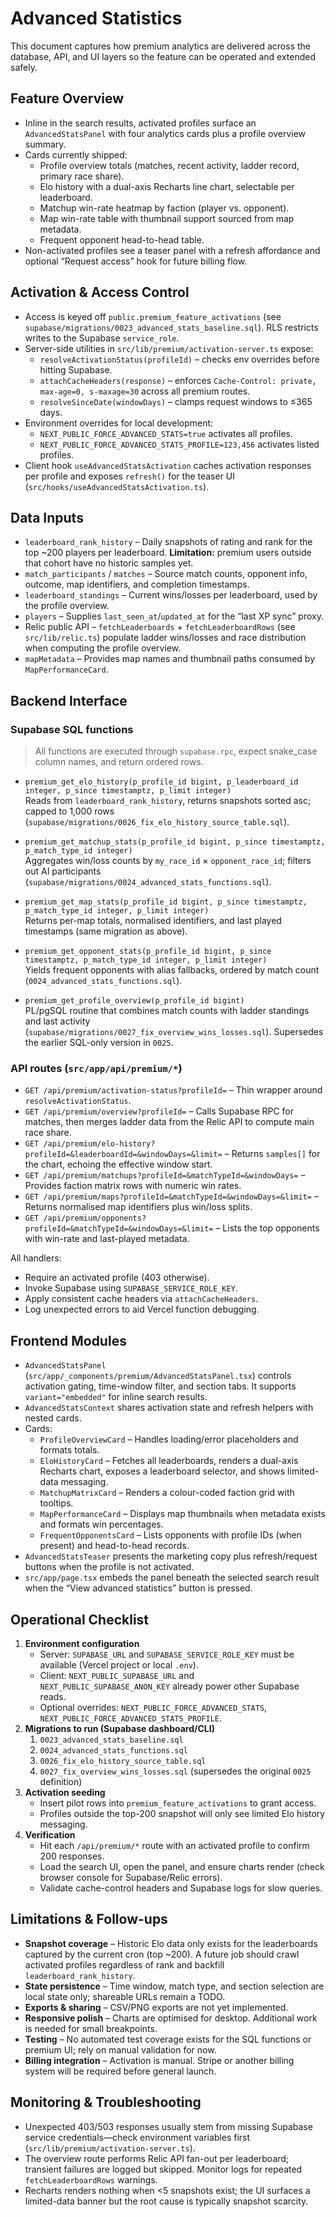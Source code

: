 # Advanced Statistics

This document captures how premium analytics are delivered across the database, API, and UI layers so the feature can be operated and extended safely.

## Feature Overview
- Inline in the search results, activated profiles surface an `AdvancedStatsPanel` with four analytics cards plus a profile overview summary.
- Cards currently shipped:
  - Profile overview totals (matches, recent activity, ladder record, primary race share).
  - Elo history with a dual-axis Recharts line chart, selectable per leaderboard.
  - Matchup win-rate heatmap by faction (player vs. opponent).
  - Map win-rate table with thumbnail support sourced from map metadata.
  - Frequent opponent head-to-head table.
- Non-activated profiles see a teaser panel with a refresh affordance and optional “Request access” hook for future billing flow.

## Activation & Access Control
- Access is keyed off `public.premium_feature_activations` (see `supabase/migrations/0023_advanced_stats_baseline.sql`). RLS restricts writes to the Supabase `service_role`.
- Server-side utilities in `src/lib/premium/activation-server.ts` expose:
  - `resolveActivationStatus(profileId)` – checks env overrides before hitting Supabase.
  - `attachCacheHeaders(response)` – enforces `Cache-Control: private, max-age=0, s-maxage=30` across all premium routes.
  - `resolveSinceDate(windowDays)` – clamps request windows to ≤365 days.
- Environment overrides for local development:
  - `NEXT_PUBLIC_FORCE_ADVANCED_STATS=true` activates all profiles.
  - `NEXT_PUBLIC_FORCE_ADVANCED_STATS_PROFILE=123,456` activates listed profiles.
- Client hook `useAdvancedStatsActivation` caches activation responses per profile and exposes `refresh()` for the teaser UI (`src/hooks/useAdvancedStatsActivation.ts`).

## Data Inputs
- `leaderboard_rank_history` – Daily snapshots of rating and rank for the top ~200 players per leaderboard. **Limitation:** premium users outside that cohort have no historic samples yet.
- `match_participants` / `matches` – Source match counts, opponent info, outcome, map identifiers, and completion timestamps.
- `leaderboard_standings` – Current wins/losses per leaderboard, used by the profile overview.
- `players` – Supplies `last_seen_at`/`updated_at` for the “last XP sync” proxy.
- Relic public API – `fetchLeaderboards` + `fetchLeaderboardRows` (see `src/lib/relic.ts`) populate ladder wins/losses and race distribution when computing the profile overview.
- `mapMetadata` – Provides map names and thumbnail paths consumed by `MapPerformanceCard`.

## Backend Interface

### Supabase SQL functions
> All functions are executed through `supabase.rpc`, expect snake_case column names, and return ordered rows.

- `premium_get_elo_history(p_profile_id bigint, p_leaderboard_id integer, p_since timestamptz, p_limit integer)`  
  Reads from `leaderboard_rank_history`, returns snapshots sorted asc; capped to 1,000 rows (`supabase/migrations/0026_fix_elo_history_source_table.sql`).

- `premium_get_matchup_stats(p_profile_id bigint, p_since timestamptz, p_match_type_id integer)`  
  Aggregates win/loss counts by `my_race_id` × `opponent_race_id`; filters out AI participants (`supabase/migrations/0024_advanced_stats_functions.sql`).

- `premium_get_map_stats(p_profile_id bigint, p_since timestamptz, p_match_type_id integer, p_limit integer)`  
  Returns per-map totals, normalised identifiers, and last played timestamps (same migration as above).

- `premium_get_opponent_stats(p_profile_id bigint, p_since timestamptz, p_match_type_id integer, p_limit integer)`  
  Yields frequent opponents with alias fallbacks, ordered by match count (`0024_advanced_stats_functions.sql`).

- `premium_get_profile_overview(p_profile_id bigint)`  
  PL/pgSQL routine that combines match counts with ladder standings and last activity (`supabase/migrations/0027_fix_overview_wins_losses.sql`). Supersedes the earlier SQL-only version in `0025`.

### API routes (`src/app/api/premium/*`)
- `GET /api/premium/activation-status?profileId=` – Thin wrapper around `resolveActivationStatus`.
- `GET /api/premium/overview?profileId=` – Calls Supabase RPC for matches, then merges ladder data from the Relic API to compute main race share.
- `GET /api/premium/elo-history?profileId=&leaderboardId=&windowDays=&limit=` – Returns `samples[]` for the chart, echoing the effective window start.
- `GET /api/premium/matchups?profileId=&matchTypeId=&windowDays=` – Provides faction matrix rows with numeric win rates.
- `GET /api/premium/maps?profileId=&matchTypeId=&windowDays=&limit=` – Returns normalised map identifiers plus win/loss splits.
- `GET /api/premium/opponents?profileId=&matchTypeId=&windowDays=&limit=` – Lists the top opponents with win-rate and last-played metadata.

All handlers:
- Require an activated profile (403 otherwise).
- Invoke Supabase using `SUPABASE_SERVICE_ROLE_KEY`.
- Apply consistent cache headers via `attachCacheHeaders`.
- Log unexpected errors to aid Vercel function debugging.

## Frontend Modules
- `AdvancedStatsPanel` (`src/app/_components/premium/AdvancedStatsPanel.tsx`) controls activation gating, time-window filter, and section tabs. It supports `variant="embedded"` for inline search results.
- `AdvancedStatsContext` shares activation state and refresh helpers with nested cards.
- Cards:
  - `ProfileOverviewCard` – Handles loading/error placeholders and formats totals.
  - `EloHistoryCard` – Fetches all leaderboards, renders a dual-axis Recharts chart, exposes a leaderboard selector, and shows limited-data messaging.
  - `MatchupMatrixCard` – Renders a colour-coded faction grid with tooltips.
  - `MapPerformanceCard` – Displays map thumbnails when metadata exists and formats win percentages.
  - `FrequentOpponentsCard` – Lists opponents with profile IDs (when present) and head-to-head records.
- `AdvancedStatsTeaser` presents the marketing copy plus refresh/request buttons when the profile is not activated.
- `src/app/page.tsx` embeds the panel beneath the selected search result when the “View advanced statistics” button is pressed.

## Operational Checklist
1. **Environment configuration**
   - Server: `SUPABASE_URL` and `SUPABASE_SERVICE_ROLE_KEY` must be available (Vercel project or local `.env`).  
   - Client: `NEXT_PUBLIC_SUPABASE_URL` and `NEXT_PUBLIC_SUPABASE_ANON_KEY` already power other Supabase reads.  
   - Optional overrides: `NEXT_PUBLIC_FORCE_ADVANCED_STATS`, `NEXT_PUBLIC_FORCE_ADVANCED_STATS_PROFILE`.
2. **Migrations to run (Supabase dashboard/CLI)**
   1. `0023_advanced_stats_baseline.sql`
   2. `0024_advanced_stats_functions.sql`
   3. `0026_fix_elo_history_source_table.sql`
   4. `0027_fix_overview_wins_losses.sql` (supersedes the original `0025` definition)
3. **Activation seeding**
   - Insert pilot rows into `premium_feature_activations` to grant access.  
   - Profiles outside the top-200 snapshot will only see limited Elo history messaging.
4. **Verification**
   - Hit each `/api/premium/*` route with an activated profile to confirm 200 responses.  
   - Load the search UI, open the panel, and ensure charts render (check browser console for Supabase/Relic errors).  
   - Validate cache-control headers and Supabase logs for slow queries.

## Limitations & Follow-ups
- **Snapshot coverage** – Historic Elo data only exists for the leaderboards captured by the current cron (top ~200). A future job should crawl activated profiles regardless of rank and backfill `leaderboard_rank_history`.
- **State persistence** – Time window, match type, and section selection are local state only; shareable URLs remain a TODO.
- **Exports & sharing** – CSV/PNG exports are not yet implemented.
- **Responsive polish** – Charts are optimised for desktop. Additional work is needed for small breakpoints.
- **Testing** – No automated test coverage exists for the SQL functions or premium UI; rely on manual validation for now.
- **Billing integration** – Activation is manual. Stripe or another billing system will be required before general launch.

## Monitoring & Troubleshooting
- Unexpected 403/503 responses usually stem from missing Supabase service credentials—check environment variables first (`src/lib/premium/activation-server.ts`).
- The overview route performs Relic API fan-out per leaderboard; transient failures are logged but skipped. Monitor logs for repeated `fetchLeaderboardRows` warnings.
- Recharts renders nothing when <5 snapshots exist; the UI surfaces a limited-data banner but the root cause is typically snapshot scarcity.
